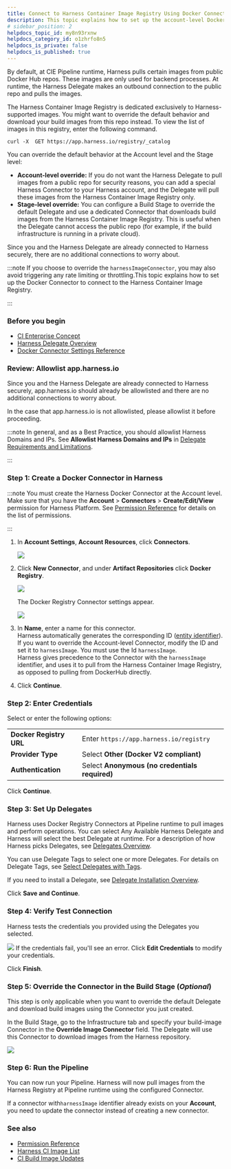 ```yaml
---
title: Connect to Harness Container Image Registry Using Docker Connector
description: This topic explains how to set up the account-level Docker Connector to connect to the Harness Container Image Registry.
# sidebar_position: 2
helpdocs_topic_id: my8n93rxnw
helpdocs_category_id: o1zhrfo8n5
helpdocs_is_private: false
helpdocs_is_published: true
---
```


By default, at CIE Pipeline runtime, Harness pulls certain images from public Docker Hub repos. These images are only used for backend processes. At runtime, the Harness Delegate makes an outbound connection to the public repo and pulls the images.

The Harness Container Image Registry is dedicated exclusively to Harness-supported images. You might want to override the default behavior and download your build images from this repo instead. To view the list of images in this registry, enter the following command.


```
curl -X  GET https://app.harness.io/registry/_catalog
```
You can override the default behavior at the Account level and the Stage level:

* **Account-level override:** If you do not want the Harness Delegate to pull images from a public repo for security reasons, you can add a special Harness Connector to your Harness account, and the Delegate will pull these images from the Harness Container Image Registry only.
* **Stage-level override:** You can configure a Build Stage to override the default Delegate and use a dedicated Connector that downloads build images from the Harness Container Image Registry. This is useful when the Delegate cannot access the public repo (for example, if the build infrastructure is running in a private cloud).

Since you and the Harness Delegate are already connected to Harness securely, there are no additional connections to worry about.


:::note
If you choose to override the `harnessImageConnector`, you may also avoid triggering any rate limiting or throttling.This topic explains how to set up the Docker Connector to connect to the Harness Container Image Registry.

:::

### Before you begin

* [CI Enterprise Concept](../../continuous-integration/ci-quickstarts/ci-concepts.md)
* [Harness Delegate Overview](/docs/platform/2_Delegates/get-started-with-delegates/delegates-overview.md)
* [Docker Connector Settings Reference](ref-cloud-providers/docker-registry-connector-settings-reference.md)

### Review: Allowlist app.harness.io

Since you and the Harness Delegate are already connected to Harness securely, app.harness.io should already be allowlisted and there are no additional connections to worry about.

In the case that app.harness.io is not allowlisted, please allowlist it before proceeding.


:::note
In general, and as a Best Practice, you should allowlist Harness Domains and IPs. See **Allowlist Harness Domains and IPs** in [Delegate Requirements and Limitations](../2_Delegates/get-started-with-delegates/delegate-requirements-and-limitations.md).

:::

### Step 1: Create a Docker Connector in Harness


:::note
You must create the Harness Docker Connector at the Account level. Make sure that you have the **Account** > **Connectors** > **Create/Edit/View** permission for Harness Platform. See [Permission Reference](../4_Role-Based-Access-Control/ref-access-management/permissions-reference.md) for details on the list of permissions.

:::

1. In **Account Settings**, **Account Resources**, click **Connectors**.
   
   ![](./static/connect-to-harness-container-image-registry-using-docker-connector-45.png)

2. Click **New Connector**, and under **Artifact Repositories** click **Docker Registry**. 
   
   ![](./static/connect-to-harness-container-image-registry-using-docker-connector-46.png)
   
   The Docker Registry Connector settings appear.
   
   ![](./static/connect-to-harness-container-image-registry-using-docker-connector-47.png)

3. In **Name**, enter a name for this connector.  
   Harness automatically generates the corresponding ID ([entity identifier](../20_References/entity-identifier-reference.md)).  
   If you want to override the Account-level Connector, modify the ID and set it to `harnessImage`. You must use the Id `harnessImage`.  
   Harness gives precedence to the Connector with the `harnessImage` identifier, and uses it to pull from the Harness Container Image Registry, as opposed to pulling from DockerHub directly.
4. Click **Continue**.

### Step 2: Enter Credentials

Select or enter the following options:



|  |  |
| --- | --- |
| **Docker Registry URL** | Enter `https://app.harness.io/registry` |
| **Provider Type** | Select **Other (Docker V2 compliant)** |
| **Authentication** | Select **Anonymous (no credentials required)** |

Click **Continue**.

### Step 3: Set Up Delegates

Harness uses Docker Registry Connectors at Pipeline runtime to pull images and perform operations. You can select Any Available Harness Delegate and Harness will select the best Delegate at runtime. For a description of how Harness picks Delegates, see [Delegates Overview](/docs/platform/2_Delegates/get-started-with-delegates/delegates-overview.md).

You can use Delegate Tags to select one or more Delegates. For details on Delegate Tags, see [Select Delegates with Tags](/docs/platform/2_Delegates/manage-delegates/select-delegates-with-selectors.md).

If you need to install a Delegate, see [Delegate Installation Overview](/docs/platform/2_Delegates/get-started-with-delegates/delegate-installation-overview.md).

Click **Save and Continue**.

### Step 4: Verify Test Connection

Harness tests the credentials you provided using the Delegates you selected.

![](./static/connect-to-harness-container-image-registry-using-docker-connector-48.png)
If the credentials fail, you'll see an error. Click **Edit Credentials** to modify your credentials.

Click **Finish**.

### Step 5: Override the Connector in the Build Stage (*Optional*)

This step is only applicable when you want to override the default Delegate and download build images using the Connector you just created. 

In the Build Stage, go to the Infrastructure tab and specify your build-image Connector in the **Override Image Connector** field. The Delegate will use this Connector to download images from the Harness repository. 

![](./static/connect-to-harness-container-image-registry-using-docker-connector-49.png)
### Step 6: Run the Pipeline

You can now run your Pipeline. Harness will now pull images from the Harness Registry at Pipeline runtime using the configured Connector.

If a connector with`harnessImage` identifier already exists on your **Account**, you need to update the connector instead of creating a new connector.

### See also

* [Permission Reference](../4_Role-Based-Access-Control/ref-access-management/permissions-reference.md)
* [Harness CI Image List](../../continuous-integration/ci-technical-reference/harness-ci.md)
* [CI Build Image Updates](../../continuous-integration/ci-technical-reference/ci-build-image-updates.md)


